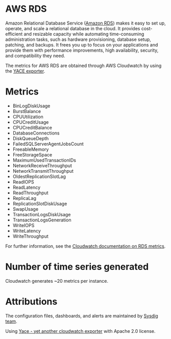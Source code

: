 # AWS RDS
Amazon Relational Database Service ([Amazon RDS](https://aws.amazon.com/rds/)) makes it easy to set up, operate, and scale a relational database in the cloud. It provides cost-efficient and resizable capacity while automating time-consuming administration tasks, such as hardware provisioning, database setup, patching, and backups. It frees you up to focus on your applications and provide them with performance improvements, high availability, security, and compatibility they need.

The metrics for AWS RDS are obtained through AWS Cloudwatch by using the [YACE exporter](https://github.com/ivx/yet-another-cloudwatch-exporter).

# Metrics
- BinLogDiskUsage
- BurstBalance
- CPUUtilization
- CPUCreditUsage
- CPUCreditBalance
- DatabaseConnections
- DiskQueueDepth
- FailedSQLServerAgentJobsCount
- FreeableMemory
- FreeStorageSpace
- MaximumUsedTransactionIDs
- NetworkReceiveThroughput
- NetworkTransmitThroughput
- OldestReplicationSlotLag
- ReadIOPS
- ReadLatency
- ReadThroughput
- ReplicaLag
- ReplicationSlotDiskUsage
- SwapUsage
- TransactionLogsDiskUsage
- TransactionLogsGeneration
- WriteIOPS
- WriteLatency
- WriteThroughput

For further information, see the [Cloudwatch documentation on RDS metrics](https://docs.aws.amazon.com/AmazonRDS/latest/UserGuide/MonitoringOverview.html#monitoring-cloudwatch).

# Number of time series generated
Cloudwatch generates ~20 metrics per instance.


# Attributions
The configuration files, dashboards, and alerts are maintained by [Sysdig team](https://sysdig.com/).

Using [Yace - yet another cloudwatch exporter](https://github.com/ivx/yet-another-cloudwatch-exporter) with Apache 2.0 license.